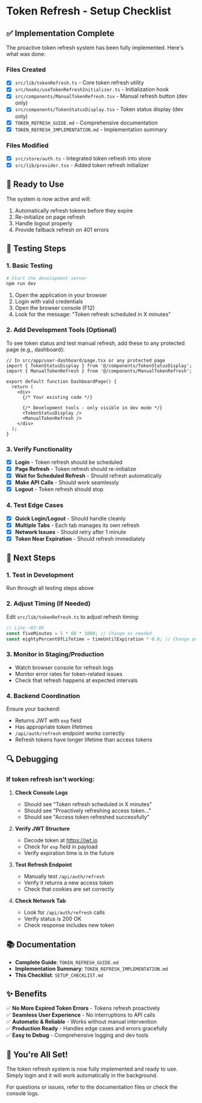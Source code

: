 # Token Refresh - Setup Checklist

## ✅ Implementation Complete

The proactive token refresh system has been fully implemented. Here's what was done:

### Files Created
- [x] `src/lib/tokenRefresh.ts` - Core token refresh utility
- [x] `src/hooks/useTokenRefreshInitializer.ts` - Initialization hook
- [x] `src/components/ManualTokenRefresh.tsx` - Manual refresh button (dev only)
- [x] `src/components/TokenStatusDisplay.tsx` - Token status display (dev only)
- [x] `TOKEN_REFRESH_GUIDE.md` - Comprehensive documentation
- [x] `TOKEN_REFRESH_IMPLEMENTATION.md` - Implementation summary

### Files Modified
- [x] `src/store/auth.ts` - Integrated token refresh into store
- [x] `src/lib/provider.tsx` - Added token refresh initializer

## 🚀 Ready to Use

The system is now active and will:
1. Automatically refresh tokens before they expire
2. Re-initialize on page refresh
3. Handle logout properly
4. Provide fallback refresh on 401 errors

## 🧪 Testing Steps

### 1. Basic Testing
```bash
# Start the development server
npm run dev
```

1. Open the application in your browser
2. Login with valid credentials
3. Open the browser console (F12)
4. Look for the message: "Token refresh scheduled in X minutes"

### 2. Add Development Tools (Optional)

To see token status and test manual refresh, add these to any protected page (e.g., dashboard):

```tsx
// In src/app/user-dashboard/page.tsx or any protected page
import { TokenStatusDisplay } from '@/components/TokenStatusDisplay';
import { ManualTokenRefresh } from '@/components/ManualTokenRefresh';

export default function DashboardPage() {
  return (
    <div>
      {/* Your existing code */}
      
      {/* Development tools - only visible in dev mode */}
      <TokenStatusDisplay />
      <ManualTokenRefresh />
    </div>
  );
}
```

### 3. Verify Functionality

- [x] **Login** - Token refresh should be scheduled
- [x] **Page Refresh** - Token refresh should re-initialize
- [x] **Wait for Scheduled Refresh** - Should refresh automatically
- [x] **Make API Calls** - Should work seamlessly
- [x] **Logout** - Token refresh should stop

### 4. Test Edge Cases

- [x] **Quick Login/Logout** - Should handle cleanly
- [x] **Multiple Tabs** - Each tab manages its own refresh
- [x] **Network Issues** - Should retry after 1 minute
- [x] **Token Near Expiration** - Should refresh immediately

## 📝 Next Steps

### 1. Test in Development
Run through all testing steps above

### 2. Adjust Timing (If Needed)
Edit `src/lib/tokenRefresh.ts` to adjust refresh timing:
```typescript
// Line ~83-86
const fiveMinutes = 5 * 60 * 1000; // Change as needed
const eightyPercentOfLifetime = timeUntilExpiration * 0.8; // Change percentage
```

### 3. Monitor in Staging/Production
- Watch browser console for refresh logs
- Monitor error rates for token-related issues
- Check that refresh happens at expected intervals

### 4. Backend Coordination
Ensure your backend:
- Returns JWT with `exp` field
- Has appropriate token lifetimes
- `/api/auth/refresh` endpoint works correctly
- Refresh tokens have longer lifetime than access tokens

## 🔍 Debugging

### If token refresh isn't working:

1. **Check Console Logs**
   - Should see "Token refresh scheduled in X minutes"
   - Should see "Proactively refreshing access token..."
   - Should see "Access token refreshed successfully"

2. **Verify JWT Structure**
   - Decode token at https://jwt.io
   - Check for `exp` field in payload
   - Verify expiration time is in the future

3. **Test Refresh Endpoint**
   - Manually test `/api/auth/refresh`
   - Verify it returns a new access token
   - Check that cookies are set correctly

4. **Check Network Tab**
   - Look for `/api/auth/refresh` calls
   - Verify status is 200 OK
   - Check response includes new token

## 📚 Documentation

- **Complete Guide**: `TOKEN_REFRESH_GUIDE.md`
- **Implementation Summary**: `TOKEN_REFRESH_IMPLEMENTATION.md`
- **This Checklist**: `SETUP_CHECKLIST.md`

## ✨ Benefits

✅ **No More Expired Token Errors** - Tokens refresh proactively  
✅ **Seamless User Experience** - No interruptions to API calls  
✅ **Automatic & Reliable** - Works without manual intervention  
✅ **Production Ready** - Handles edge cases and errors gracefully  
✅ **Easy to Debug** - Comprehensive logging and dev tools  

## 🎉 You're All Set!

The token refresh system is now fully implemented and ready to use. Simply login and it will work automatically in the background.

For questions or issues, refer to the documentation files or check the console logs.
